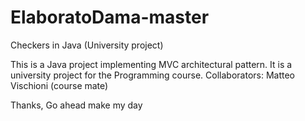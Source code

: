 # ElaboratoDama-master
Checkers in Java (University project)

This is a Java project implementing MVC architectural pattern. It is a university project for the Programming course.
Collaborators: Matteo Vischioni (course mate)

Thanks,
Go ahead make my day
